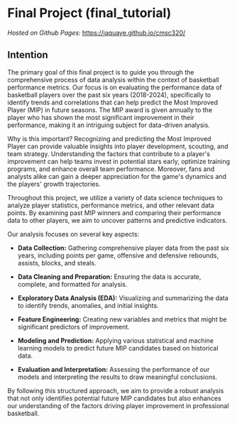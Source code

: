 # Final Project (final_tutorial)

_Hosted on Github Pages:_ https://jaquaye.github.io/cmsc320/

## Intention

The primary goal of this final project is to guide you through the comprehensive process of data analysis within the context of basketball performance metrics. 
Our focus is on evaluating the performance data of basketball players over the past six years (2018-2024), specifically to identify trends and correlations that can help predict the Most Improved Player (MIP) in future seasons. 
The MIP award is given annually to the player who has shown the most significant improvement in their performance, making it an intriguing subject for data-driven analysis.

Why is this important? Recognizing and predicting the Most Improved Player can provide valuable insights into player development, scouting, and team strategy. Understanding the factors that contribute to a player's improvement can help teams invest in potential stars early, optimize training programs, and enhance overall team performance. 
Moreover, fans and analysts alike can gain a deeper appreciation for the game's dynamics and the players' growth trajectories.

Throughout this project, we utilize a variety of data science techniques to analyze player statistics, performance metrics, and other relevant data points. 
By examining past MIP winners and comparing their performance data to other players, we aim to uncover patterns and predictive indicators. 

Our analysis focuses on several key aspects:

- **Data Collection:** Gathering comprehensive player data from the past six years, including points per game, offensive and defensive rebounds, assists, blocks, and steals.
  
- **Data Cleaning and Preparation:** Ensuring the data is accurate, complete, and formatted for analysis.
  
- **Exploratory Data Analysis (EDA):** Visualizing and summarizing the data to identify trends, anomalies, and initial insights.
  
- **Feature Engineering:** Creating new variables and metrics that might be significant predictors of improvement.
  
- **Modeling and Prediction:** Applying various statistical and machine learning models to predict future MIP candidates based on historical data.
  
- **Evaluation and Interpretation:** Assessing the performance of our models and interpreting the results to draw meaningful conclusions.
  
By following this structured approach, we aim to provide a robust analysis that not only identifies potential future MIP candidates but also enhances our understanding of the factors driving player improvement in professional basketball.
